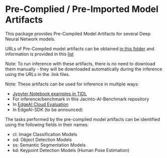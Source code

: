 # Pre-Complied / Pre-Imported Model Artifacts

This package provides Pre-Compiled Model Artifacts for several Deep Neural Network models. 

URLs of Pre-Compiled model artifacts can be obtained [in this folder](../modelartifacts/8bits/) and information is provided in this [list](../modelartifacts/8bits/artifacts.list)

Note: To run inference with these artifacts, there is no need to download them manually - they will be downloaded automatically during the inference using the URLs in the .link files.

Note: These artifacts can be used for inference in multiple ways: 
- [Jypyter Notebook examples in TIDL](https://software-dl.ti.com/jacinto7/esd/processor-sdk-rtos-jacinto7/latest/exports/docs/tidl_j7_02_00_00_07/ti_dl/docs/user_guide_html/md_tidl_notebook.html) 
- For inference/benchmark in this Jacinto-AI-Benchmark repository 
- In [EdgeAI Cloud Evaluation](https://dev.ti.com/edgeai/) 
- In EdgeAI-SDK (to be announced)

The tasks performed by the pre-compiled model artifacts can be identified using the following fields in their names:
- cl: Image Classification Models
- od: Object Detection Models
- ss: Semantic Segmentation Models
- kd: Keypoint Detection Models (Human Pose Estimation)
